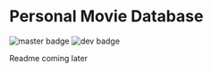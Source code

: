 # Personal Movie Database 
![master badge](https://img.shields.io/travis/naveenpiedy/personal_movie_database/master.svg?logo=travis&labelColor=abcdef&color=03cffc&label=Master%20Build&link=https://travis-ci.org/naveenpiedy/personal_movie_database&style=for-the-badge) ![dev badge](https://img.shields.io/travis/naveenpiedy/personal_movie_database/review.svg?logo=travis&labelColor=abcdef&color=030bfc&label=Dev%20Build&link=https://travis-ci.org/naveenpiedy/personal_movie_database&style=for-the-badge)

Readme coming later
